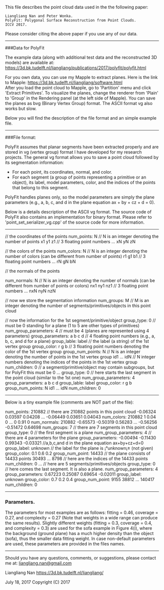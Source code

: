 This file describes the point cloud data used in the the following paper:
```
Liangliang Nan and Peter Wonka. 
PolyFit: Polygonal Surface Reconstruction from Point Clouds. 
ICCV 2017.
```
Please consider citing the above paper if you use any of our data. 

---

###Data for PolyFit

The example data (along with additional test data and the reconstructed 3D models) are available at:
https://3d.bk.tudelft.nl/liangliang/publications/2017/polyfit/polyfit.html

For you own data, you can use my Mapple to extract planes. Here is the link to Mapple: 
https://3d.bk.tudelft.nl/liangliang/software.html    
After you load the point cloud to Mapple, go to 'Partition' menu and click 'Extract Primitives'. To visualize the planes, 
change the renderer from 'Plain' to 'Group' in the Rendering panel (at the left side of Mapple). You can save the planes 
as bvg (Binary Vertex Group) format. The ASCII format vg also works but slow. 

Below you will find the description of the file format and an simple example file.
 
---

###File format:

PolyFit assumes that planar segments have been extracted properly and are stored in vg (vertex group) format I have developed 
for my research projects. The general vg format allows you to save a point cloud followed by its segmentation information:
- For each point, its coordinates, normal, and color. 
- For each segment (a group of points representing a primitive or an object), its label, model parameters, color, and the 
    indices of the points that belong to this segment.

PolyFit handles planes only, so the model parameters are simply the plane parameters (e.g., a, b, c, and d in the plane 
equation ax + by + cz + d = 0).

Below is a details description of the ASCII vg format. The source code of PolyFit also contains an implementation for binary 
format. Please refer to 'point_set_serializer_vg.cpp' of the source code for more information.

---

// the coordinates of the points 
num_points: N   // N is an integer denoting the number of points
x1  y1  z1	// 3 floating point numbers
...
xN  yN  zN

// the colors of the points 
num_colors: N   // N is an integer denoting the number of colors (can be different from number of points)
r1 g1 b1	// 3 floating point numbers
...
rN gN bN

// the normals of the points 

num_normals: N  // N is an integer denoting the number of normals (can be different from number of points or colors)
nx1  ny1  nz1	// 3 floating point numbers
...
nxN  nyN  nzN

// now we store the segmentation information
num_groups: M   // M is an integer denoting the number of segments/primitives/objects in this point cloud

// now the information for the 1st segment/primitive/object
group_type: 0              // must be 0 standing for a plane (1 to 5 are other types of primitives)
num_group_parameters: 4    // must be 4 (planes are represented using 4 parameters) 
group_parameters: a b c d  // 4 floating point numbers (e.g., a, b, c, and d for a plane)
group_lable: label         // the label (a string) of the 1st vertex group
group_color: r g b         // 3 floating point numbers denoting the color of the 1st vertex group
group_num_points: N        // N is an integer denoting the number of points in the 1st vertex group
id1 ... idN                // N integer numbers denoting the indices of the points in the 1st vertex group
num_children: 0            // a segment/primitive/object may contain subgroups, but for PolyFit this must be 0
...
group_type: 0              // here starts the last segment in the point cloud (similar to the 1st one)
num_group_parameters: 4    
group_parameters: a b c d
group_lable: label
group_color: r g b
group_num_points: N
id1 ... idN
num_children: 0

---

Below is a tiny example file (comments are NOT part of the file):

num_points: 210882            // there are 210882 points in this point cloud
-0.06324 0.03597 0.04208 
...
-0.06449 0.03651 0.04043 
num_colors: 210882
1 0.04 0 
...
0 0.91 0
num_normals: 210882
-0.65573 -0.50319 0.56283
...
-0.56256 -0.51472 0.64698 
num_groups: 7                 // there are 7 segments in this point cloud
group_type: 0                 // the first segment is a plane
num_group_parameters: 4       // there are 4 parameters for the plane
group_parameters: -0.00494 -0.11430 0.99343 -0.03321  //a,b,c,and d in the plane equation ax+by+cz+d=0
group_label: unknown          // the label for the plane is ¡°unknown¡± (not given)
group_color: 0.1 0.6 0.2
group_num_point: 14433        // the plane consists of 14433 points
30493 ... 8798                // here are the indices of the 14433 points
num_children: 0
...                           // here are 5 segments/primitives/objects
group_type: 0                 // here comes the last segment. It is also a plane.
num_group_parameters: 4
group_parameters: 0.67223 0.25087 0.69654 -0.02011 
group_label: unknown
group_color: 0.7 0.2 0.4
group_num_point: 9155
38812 ... 140417 
num_children: 0

---

### Parameters. 

The parameters for most examples are as follows: fitting = 0.46, coverage = 0.27, and complexity = 0.27 (Note that weights in a 
wide range can produce the same results). Slightly different weights (fitting = 0.3, coverage = 0.4, and complexity = 0.3) are 
used for the sofa example in Figure 4(i), where the background (ground plane) has a much higher density than the object (sofa), 
thus the smaller data fitting weight. In case non-default parameters are used, these parameters are provided in the files names.

---

Should you have any questions, comments, or suggestions, please contact me at: 
liangliang.nan@gmail.com

Liangliang Nan
https://3d.bk.tudelft.nl/liangliang/

July 18, 2017
Copyright (C) 2017 
